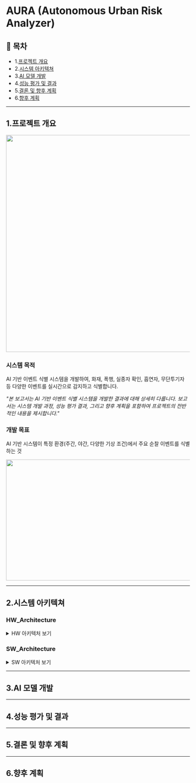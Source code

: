 ​AURA (Autonomous Urban Risk Analyzer)
=============

## 📖 목차

* 1.[프로젝트 개요](#프로젝트-개요)
* 2.[시스템 아키텍쳐](#시스템-아키텍쳐)
* 3.[AI 모델 개발](#AI-모델-개발)
* 4.[성능 평가 및 결과](#성능-평가-및-결과)
* 5.[결론 및 향후 계획](#결론-및-향후-계획)
* 6.[향후 계획](#향후-계획)

***

## 1.프로젝트 개요

<p align="center">
  <img width="546" height="594" src="https://github.com/user-attachments/assets/6ebb8d39-b54d-4081-947b-e77642d563df" />
</p>

### 시스템 목적
AI 기반 이벤트 식별 시스템을 개발하여, 화재, 폭행, 실종자 확인, 흡연자, 무단투기자 등 다양한 이벤트를 실시간으로 감지하고 식별합니다.

*"본 보고서는 AI 기반 이벤트 식별 시스템을 개발한 결과에 대해 상세히 다룹니다. 보고서는 시스템 개발 과정, 성능 평가 결과, 그리고 향후 계획을 포함하여 프로젝트의 전반적인 내용을 제시합니다."*

### 개발 목표
AI 기반 시스템이 특정 환경(주간, 야간, 다양한 기상 조건)에서 주요 순찰 이벤트를 식별하는 것
<p align="center">
  <img width="1038" height="331" src="https://github.com/user-attachments/assets/9dbeff63-9ee8-4c4c-9853-a937750876d7" />
</p>

***

## 2.시스템 아키텍쳐

### HW_Architecture
<details>
  <summary>HW 아키텍처 보기</summary>
  <p align="center">
    <img width="600" src="https://github.com/user-attachments/assets/ae5db6d8-959a-46bc-8638-1745565d26ca" />
  </p>
</details>

### SW_Architecture
<details>
  <summary>SW 아키텍처 보기</summary>
  <p align="center">
    <img width="600" src="https://github.com/user-attachments/assets/a89ce0e3-d57c-4bf3-b77c-8b2300b57b5f" />
  </p>
</details>

***

## 3.AI 모델 개발

***

## 4.성능 평가 및 결과

***

## 5.결론 및 향후 계획

***

## 6.향후 계획

